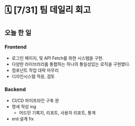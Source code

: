 # 🗓️ [7/31] 팀 데일리 회고

## 오늘 한 일

### Frontend
- 로그인 페이지, 및 API Fetch를 위한 시스템을 구현. 
- 다양한 라이브러리를 통합하는 하나의 통일성있는 로직을 구현했다.
- 컴포넌트 작업 대략 마무리
- 디자인시스템 적응, 검토

### Backend

- CI/CD 파이프라인 구축 완 
- 명세 작성 ing
  - 어드민 기록지, 리포트, 사용자 리포트, 통계
- erd 설계 fix